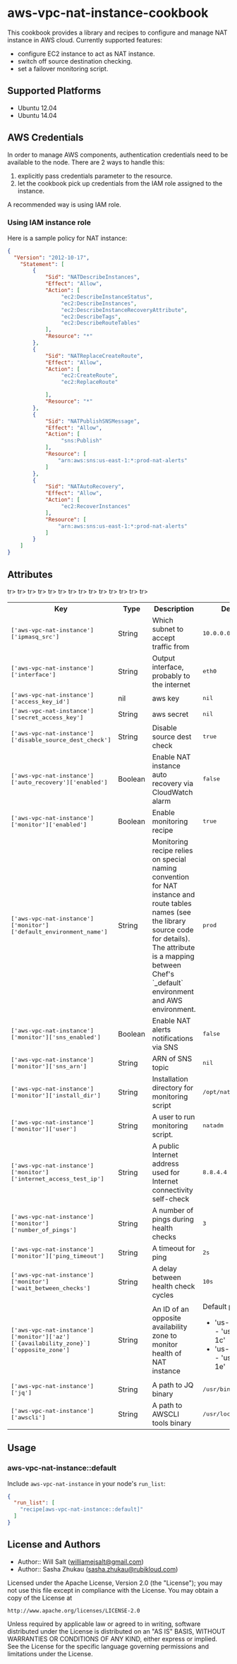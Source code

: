 # aws-vpc-nat-instance-cookbook

This cookbook provides a library and recipes to configure and manage NAT instance in AWS cloud.
Currently supported features:
- configure EC2 instance to act as NAT instance.
- switch off source destination checking. 
- set a failover monitoring script.

## Supported Platforms

- Ubuntu 12.04
- Ubuntu 14.04

## AWS Credentials
In order to manage AWS components, authentication credentials need to be available to the node.
There are 2 ways to handle this:

1. explicitly pass credentials parameter to the resource.
2. let the cookbook pick up credentials from the IAM role assigned to the instance.

A recommended way is using IAM role.

### Using IAM instance role
Here is a sample policy for NAT instance:
```json
{
  "Version": "2012-10-17",
    "Statement": [
        {
            "Sid": "NATDescribeInstances",
            "Effect": "Allow",
            "Action": [
                 "ec2:DescribeInstanceStatus",
                 "ec2:DescribeInstances",
                 "ec2:DescribeInstanceRecoveryAttribute",
                 "ec2:DescribeTags",
                 "ec2:DescribeRouteTables"
            ],
            "Resource": "*"
        },
        {
            "Sid": "NATReplaceCreateRoute",
            "Effect": "Allow",
            "Action": [
                 "ec2:CreateRoute",
                 "ec2:ReplaceRoute"

            ],
            "Resource": "*"
        },
        {
            "Sid": "NATPublishSNSMessage",
            "Effect": "Allow",
            "Action": [
                 "sns:Publish"
            ],
            "Resource": [
                "arn:aws:sns:us-east-1:*:prod-nat-alerts"
            ]
        },
        {
            "Sid": "NATAutoRecovery",
            "Effect": "Allow",
            "Action": [
                 "ec2:RecoverInstances"
            ],
            "Resource": [
                "arn:aws:sns:us-east-1:*:prod-nat-alerts"
            ]
        }
    ]
}
```


## Attributes



<table>
  <tr>
    <th>Key</th>
    <th>Type</th>
    <th>Description</th>
    <th>Default</th>
  </tr>
  <tr>
    <td><tt>['aws-vpc-nat-instance']['ipmasq_src']</tt></td>
    <td>String</td>
    <td>Which subnet to accept traffic from</td>
    <td><tt>10.0.0.0/16</tt></td>
  </tr>
  <tr>
    <td><tt>['aws-vpc-nat-instance']['interface']</tt></td>
    <td>String</td>
    <td>Output interface, probably to the internet</td>
    <td><tt>eth0</tt></td>
  </tr>  
  <tr>
    <td><tt>['aws-vpc-nat-instance']['access_key_id']</tt></td>
    <td>nil</td>
    <td>aws key</td>
    <td><tt>nil</tt></td>
  </tr>
  <tr>
    <td><tt>['aws-vpc-nat-instance']['secret_access_key']</tt></td>
    <td>String</td>
    <td>aws secret</td>
    <td><tt>nil</tt></td>
  </tr>
  <tr>
    <td><tt>['aws-vpc-nat-instance']['disable_source_dest_check']</tt></td>
    <td>String</td>
    <td>Disable source dest check</td>
    <td><tt>true</tt></td>
  </tr>
  tr>
    <td><tt>['aws-vpc-nat-instance']['auto_recovery']['enabled']</tt></td>
    <td>Boolean</td>
    <td>Enable NAT instance auto recovery via CloudWatch alarm</td>
    <td><tt>false</tt></td>
  </tr>
  tr>
    <td><tt>['aws-vpc-nat-instance']['monitor']['enabled']</tt></td>
    <td>Boolean</td>
    <td>Enable monitoring recipe</td>
    <td><tt>true</tt></td>
  </tr>
  tr>
    <td><tt>['aws-vpc-nat-instance']['monitor']['default_environment_name']</tt></td>
    <td>String</td>
    <td>Monitoring recipe relies on special naming convention for NAT instance and route tables names (see the 
    library source code for details).  The attribute is a mapping between Chef's `_default` environment and AWS
    environment.</td>
    <td><tt>prod</tt></td>
  </tr>
  tr>
    <td><tt>['aws-vpc-nat-instance']['monitor']['sns_enabled']</tt></td>
    <td>Boolean</td>
    <td>Enable NAT alerts notifications via SNS</td>
    <td><tt>false</tt></td>
  </tr>
  tr>
    <td><tt>['aws-vpc-nat-instance']['monitor']['sns_arn']</tt></td>
    <td>String</td>
    <td>ARN of SNS topic</td>
    <td><tt>nil</tt></td>
  </tr>
  tr>
    <td><tt>['aws-vpc-nat-instance']['monitor']['install_dir']</tt></td>
    <td>String</td>
    <td>Installation directory for monitoring script</td>
    <td><tt>/opt/nat_monitor</tt></td>
  </tr>
  tr>
    <td><tt>['aws-vpc-nat-instance']['monitor']['user']</tt></td>
    <td>String</td>
    <td>A user to run monitoring script. </td>
    <td><tt>natadm</tt></td>
  </tr>
  tr>
    <td><tt>['aws-vpc-nat-instance']['monitor']['internet_access_test_ip']</tt></td>
    <td>String</td>
    <td>A public Internet address used for Internet connectivity self-check</td>
    <td><tt>8.8.4.4</tt></td>
  </tr>
  tr>
    <td><tt>['aws-vpc-nat-instance']['monitor']['number_of_pings']</tt></td>
    <td>String</td>
    <td>A number of pings during health checks</td>
    <td><tt>3</tt></td>
  </tr>
  tr>
    <td><tt>['aws-vpc-nat-instance']['monitor']['ping_timeout']</tt></td>
    <td>String</td>
    <td>A timeout for ping</td>
    <td><tt>2s</tt></td>
  </tr>
  tr>
    <td><tt>['aws-vpc-nat-instance']['monitor']['wait_between_checks']</tt></td>
    <td>String</td>
    <td>A delay between health check cycles</td>
    <td><tt>10s</tt></td>
  </tr>
  tr>
    <td><tt>['aws-vpc-nat-instance']['monitor']['az'][`{availability_zone}`]['opposite_zone']</tt></td>
    <td>String</td>
    <td>An ID of an opposite availability zone to monitor health of NAT instance</td>
    <td>Default pairs are:
        <ul>
        <li>'us-east-1b' - 'us-east-1c'</li>
        <li>'us-east-1d' - 'us-east-1e'</li>
        </ul>
    </td>
  </tr>
  tr>
    <td><tt>['aws-vpc-nat-instance']['jq']</tt></td>
    <td>String</td>
    <td>A path to JQ binary</td>
    <td><tt>/usr/bin/jq</tt></td>
  </tr>
  tr>
    <td><tt>['aws-vpc-nat-instance']['awscli']</tt></td>
    <td>String</td>
    <td>A path to AWSCLI tools binary</td>
    <td><tt>/usr/local/bin/aws</tt></td>
  </tr>
</table>

## Usage

### aws-vpc-nat-instance::default

Include `aws-vpc-nat-instance` in your node's `run_list`:

```json
{
  "run_list": [
    "recipe[aws-vpc-nat-instance::default]"
  ]
}
```

## License and Authors

* Author:: Will Salt (<williamejsalt@gmail.com>)
* Author:: Sasha Zhukau (<sasha.zhukau@rubikloud.com>)

Licensed under the Apache License, Version 2.0 (the "License");
you may not use this file except in compliance with the License.
You may obtain a copy of the License at

    http://www.apache.org/licenses/LICENSE-2.0

Unless required by applicable law or agreed to in writing, software
distributed under the License is distributed on an "AS IS" BASIS,
WITHOUT WARRANTIES OR CONDITIONS OF ANY KIND, either express or implied.
See the License for the specific language governing permissions and
limitations under the License.
